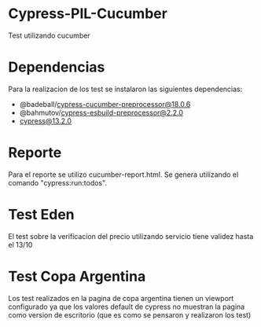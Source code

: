 # Cypress-PIL-Cucumber

Test utilizando cucumber

# Dependencias

Para la realizacion de los test se instalaron las siguientes dependencias:

- @badeball/cypress-cucumber-preprocessor@18.0.6
- @bahmutov/cypress-esbuild-preprocessor@2.2.0
- cypress@13.2.0

# Reporte

Para el reporte se utilizo cucumber-report.html. Se genera utilizando el comando "cypress:run:todos".

# Test Eden

El test sobre la verificacion del precio utilizando servicio tiene validez hasta el 13/10

# Test Copa Argentina

Los test realizados en la pagina de copa argentina tienen un viewport configurado ya que los valores default de cypress no muestran la pagina como version de escritorio (que es como se pensaron y realizaron los test)
